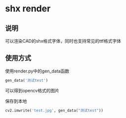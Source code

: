 # shx render

## 说明
可以渲染CAD的shx格式字体，同时也支持常见的ttf格式字体  

## 使用方式
使用render.py中的gen_data函数
```python
gen_data('测试test')
```
可以得到opencv格式的图片

保存到本地
```python
cv2.imwrite('test.jpg', gen_data("测试test"))
```